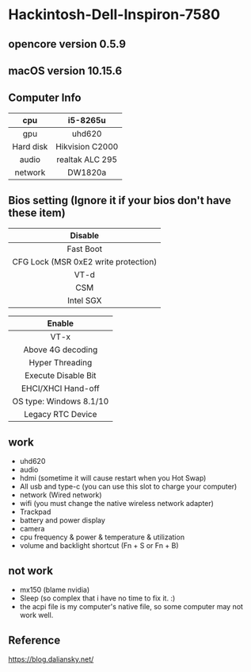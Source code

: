 # Hackintosh-Dell-Inspiron-7580

## opencore version 0.5.9

## macOS version 10.15.6

## Computer Info

|    cpu    |    i5-8265u     |
| :-------: | :-------------: |
|    gpu    |     uhd620      |
| Hard disk | Hikvision C2000 |
|   audio   | realtak ALC 295 |
|  network  |     DW1820a     |

## Bios setting (Ignore it if your bios don't have these item)

|               Disable                |
| :----------------------------------: |
|              Fast Boot               |
| CFG Lock (MSR 0xE2 write protection) |
|                 VT-d                 |
|                 CSM                  |
|              Intel SGX               |

|         Enable          |
| :---------------------: |
|          VT-x           |
|    Above 4G decoding    |
|     Hyper Threading     |
|   Execute Disable Bit   |
|   EHCI/XHCI Hand-off    |
| OS type: Windows 8.1/10 |
|    Legacy RTC Device    |

## work

* uhd620
* audio
* hdmi (sometime it will cause restart when you Hot Swap)
* All usb and type-c (you can use this slot to charge your computer)
* network (Wired network)
* wifi (you must change the native wireless network adapter)
* Trackpad
* battery and power display
* camera
* cpu frequency & power & temperature & utilization
* volume and backlight shortcut (Fn + S or Fn + B)

## not work
* mx150 (blame nvidia)
* Sleep (so complex that i have no time to fix it. :) 
* the acpi file is my computer's native file, so some computer may not work well. 

## Reference
https://blog.daliansky.net/
